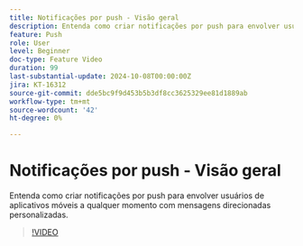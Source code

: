 ```yaml
---
title: Notificações por push - Visão geral
description: Entenda como criar notificações por push para envolver usuários de aplicativos móveis a qualquer momento com mensagens direcionadas personalizadas.
feature: Push
role: User
level: Beginner
doc-type: Feature Video
duration: 99
last-substantial-update: 2024-10-08T00:00:00Z
jira: KT-16312
source-git-commit: dde5bc9f9d453b5b3df8cc3625329ee81d1889ab
workflow-type: tm+mt
source-wordcount: '42'
ht-degree: 0%

---
```



# Notificações por push - Visão geral

Entenda como criar notificações por push para envolver usuários de aplicativos móveis a qualquer momento com mensagens direcionadas personalizadas.

>[!VIDEO](https://video.tv.adobe.com/v/3432679/?learn=on)

